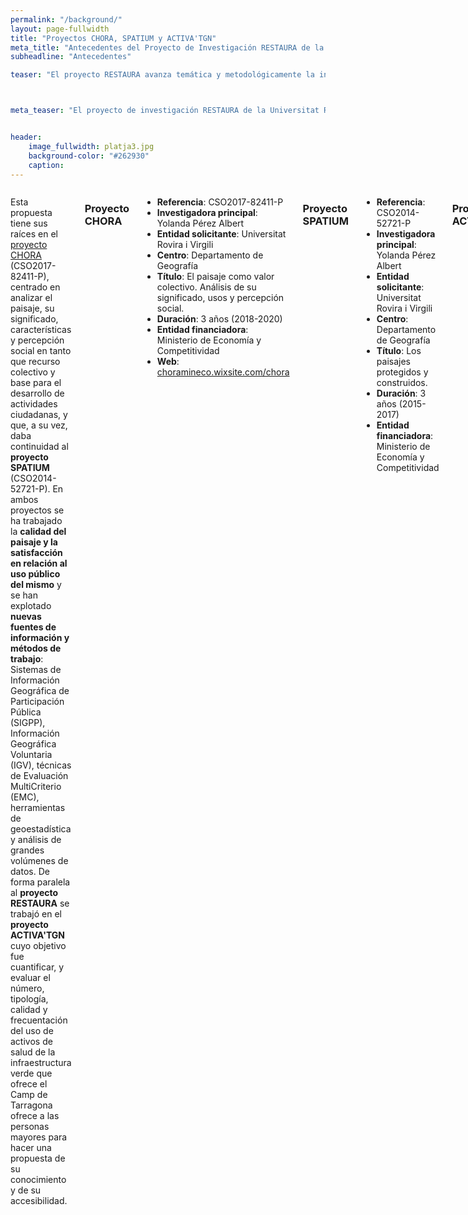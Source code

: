 ```yaml
---
permalink: "/background/"
layout: page-fullwidth
title: "Proyectos CHORA, SPATIUM y ACTIVA'TGN"
meta_title: "Antecedentes del Proyecto de Investigación RESTAURA de la URV: Proyecto CHORA y Proyecto SPATIUM"
subheadline: "Antecedentes"

teaser: "El proyecto RESTAURA avanza temática y metodológicamente la investigación realizada por el equipo en el sexenio 2015-2020, primero en el marco del <b>proyecto SPATIUM</b> (CSO2014-52721-P) y después en el del <b>proyecto CHORA</b> (CSO2017-82411-P). Paralelamente se trabajó en el Proyecto ACTIVA'TGN</b> cofinanciado por la Diputación de Tarragona i la Universitat Rovira i Virgili." 



meta_teaser: "El proyecto de investigación RESTAURA de la Universitat Rovira i Virgili (URV) avanza temática y metodológicamente la investigación realizada en los proyectos CHORA y SPATIUM"


header:
    image_fullwidth: platja3.jpg
    background-color: "#262930"
    caption: 
---
```


<!--more-->

<div class="row">
<div class="medium-4 medium-push-8 columns" markdown="1">

</div><!-- /.medium-4.columns -->



<div class="medium-8 medium-pull-4 columns" markdown="1">


 

Esta propuesta tiene sus raíces en el [proyecto CHORA](https://choramineco.wixsite.com/chora) (CSO2017-82411-P), centrado en analizar el paisaje, su significado, características y percepción social en tanto que recurso colectivo y base para el desarrollo de actividades ciudadanas, y que, a su vez, daba continuidad al __proyecto SPATIUM__ (CSO2014-52721-P). En ambos proyectos se ha trabajado la __calidad del paisaje y la satisfacción en relación al uso público del mismo__ y se han explotado __nuevas fuentes de información y métodos de trabajo__: Sistemas de Información Geográfica de Participación Pública (SIGPP), Información Geográfica Voluntaria (IGV), técnicas de Evaluación MultiCriterio (EMC), herramientas de geoestadística y análisis de grandes volúmenes de datos. De forma paralela al __proyecto RESTAURA__ se trabajó en el __proyecto ACTIVA'TGN__ cuyo objetivo fue cuantificar, y evaluar el número, tipología, calidad y frecuentación del uso de activos de salud de la infraestructura verde que ofrece el Camp de Tarragona ofrece a las personas mayores para hacer una propuesta de su conocimiento y de su accesibilidad.

### Proyecto CHORA
- __Referencia__: CSO2017-82411-P
- __Investigadora principal__: Yolanda Pérez Albert
- __Entidad solicitante__: Universitat Rovira i Virgili
- __Centro__: Departamento de Geografía
- __Título__: El paisaje como valor colectivo. Análisis de su significado, usos y percepción social.
- __Duración__: 3 años (2018-2020)
- __Entidad financiadora__: Ministerio de Economía y Competitividad
- __Web__: [choramineco.wixsite.com/chora](https://choramineco.wixsite.com/chora)
  
### Proyecto SPATIUM  
- __Referencia__: CSO2014-52721-P
- __Investigadora principal__: Yolanda Pérez Albert
- __Entidad solicitante__: Universitat Rovira i Virgili
- __Centro__: Departamento de Geografía
- __Título__: Los paisajes protegidos y construidos.
- __Duración__: 3 años (2015-2017)
- __Entidad financiadora__: Ministerio de Economía y Competitividad

### Proyecto ACTIVA'TGN
- __Investigador principal__: Joan Alberich González
- __Entidad solicitante__: Universitat Rovira i Virgili
- __Centro__: Departamento de Geografía
- __Título__: Evaluación de los activos de salud para las personas mayores de la infraestructura verde de la ciudad de Tarragona.
- __Duración__: 1 año (2022)
- __Entidad financiadora__: Diputación de Tarragona y Universitat Rovira i Virgili
    
    
El __Proyecto RESTAURA__, introduce __tres novedades__ que suponen un avance del conocimiento: en primer lugar, se aborda el __estudio multidisciplinar de los SEC en zonas periurbanas industriales__, en concreto en áreas con presencia de clúster petroquímicos; en segundo lugar, se incorpora la dimensión de la __salutogénesis__, es decir, se tienen en cuenta los activos de salud o factores que apoyan la salud y el bienestar; y, por último, se integra la __diversidad social__ a través de la perspectiva de género y del envejecimiento activo. 


![gente mayor de excursión](/restaura/images/lorito.jpg)

</div><!-- /.medium-8.columns -->
</div><!-- /.row -->

